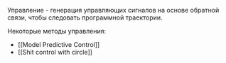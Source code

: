 Управление - генерация управляющих сигналов на основе обратной связи, чтобы следовать программной траектории. 

Некоторые методы управления:
- [[Model Predictive Control]]
- [[Shit control with circle]]